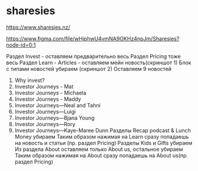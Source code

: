 # sharesies

https://www.sharesies.nz/

https://www.figma.com/file/wHjphwU4vmNA9OKHz4npJm/Sharesies?node-id=0:1


Раздел Invest - оставляем предварительно весь
Раздел Pricing тоже весь
Раздел Learn - Articles - оставляем мейн новость(скриншот 1)
Блок с типами новостей убираем (скриншот 2)
Оставляем 9 новостей
1. Why invest?
2. Investor Journeys - Mat
3. Investor Journeys - Michaela
4. Investor Journeys - Maddy
5. Investor Journeys—Neal and Tahni
6. Investor Journeys—Luigi
7. Investor Journeys—Bjana Young
8. Investor Journeys—Rory
9. Investor Journeys—Kaye-Maree Dunn
Разделы Recap podcast & Lunch Money убираем
Таким образом нажимая на Learn сразу попадаешь на новость и статьи (пр. раздел Pricing)
Разделы Kids и Gifts убираем
Из раздела About оставляем только About us, остальное убираем
Таким образом нажимая на About сразу попадаешь на About us(пр. раздел Pricing)

